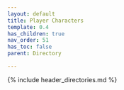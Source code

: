 ```yaml
---
layout: default
title: Player Characters
template: 0.4
has_children: true
nav_order: 51
has_toc: false
parent: Directory

---
```

{% include header_directories.md %}
